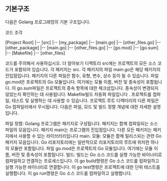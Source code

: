 
## 기본구조

다음은 Golang 프로그래밍의 기본 구조입니다.

코드 조각

[Project Root]
  |-- [src]
    |-- [my_package]
      |-- [main.go]
      |-- [other_files.go]
    |-- [other_package]
      |-- [main.go]
      |-- [other_files.go]
  |-- [go.mod]
  |-- [go.sum]
  |-- [Makefile]
  |-- [other_files]

코드를 주의해서 사용하십시오. 더 알아보기
디렉토리 src에는 프로젝트의 모든 소스 코드가 포함되어 있습니다.
각 패키지는 src.
각 패키지의 파일 main.go은 해당 패키지의 진입점입니다.
패키지의 다른 파일은 함수, 유형, 변수, 상수 등이 될 수 있습니다.
파일 go.mod은 프로젝트의 Go 모듈입니다. 여기에는 모듈 이름, 버전 및 종속성이 포함됩니다.
이 go.sum파일은 프로젝트의 종속 항목에 대한 체크섬입니다. 종속성이 변경되지 않았는지 확인하는 데 사용됩니다.
Makefile빌드 자동화 파일입니다 . 프로젝트를 컴파일, 테스트 및 실행하는 데 사용할 수 있습니다.
프로젝트 루트 디렉터리의 다른 파일은 Go 컴파일러에서 무시됩니다.
다음은 파일, 모드 및 빌드 정렬 개념에 대한 자세한 설명입니다.

파일 정렬: Golang 프로그램은 패키지로 구성됩니다. 패키지는 함께 컴파일되는 소스 파일의 모음입니다. 패키지 main는 프로그램의 진입점입니다. 다른 모든 패키지는 패키지에서 사용할 수 있는 라이브러리입니다 main.
모듈: 모듈은 함께 릴리스되는 관련 Go 패키지 모음입니다. Go 리포지토리에는 일반적으로 리포지토리의 루트에 위치한 하나의 모듈만 포함됩니다. 파일 go.mod은 프로젝트의 Go 모듈입니다. 여기에는 모듈 이름, 버전 및 종속성이 포함됩니다.
빌드: 빌드는 Go 소스 코드를 실행 가능한 바이너리로 컴파일하고 연결하는 프로세스입니다. 이 go build명령은 Go 소스 코드를 컴파일하고 실행 가능한 바이너리로 연결합니다. 이 go test명령은 프로젝트에 대한 단위 테스트를 실행합니다. 이 go run명령은 Go 소스 코드를 컴파일하고 실행합니다.

